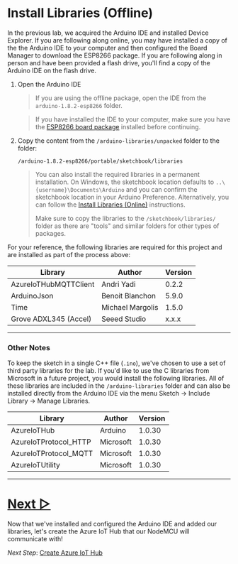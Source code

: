 # Install Libraries (Offline)

In the previous lab, we acquired the Arduino IDE and installed Device Explorer. If you are following along online, you may have installed a copy of the the Arduino IDE to your computer and then configured the Board Manager to download the ESP8266 package. If you are following along in person and have been provided a flash drive, you'll find a copy of the Arduino IDE on the flash drive.

1. Open the Arduino IDE
   > If you are using the offline package, open the IDE from the `arduino-1.8.2-esp8266` folder. 
   <!--Copy the files to your computer for the best performance. Be sure to copy to a directory close to the root of your hard-drive such as `C:\AzureLab` as Windows may have issues with long file/directory names (some of the support package have deep nested directories).-->
   >
   > If you have installed the IDE to your computer, make sure you have the [ESP8266 board package](1_Software_Installation.md#configure-arduino-ide-for-esp8266) installed before continuing.
1. Copy the content from the `/arduino-libraries/unpacked` folder to the folder:  
   ```
   /arduino-1.8.2-esp8266/portable/sketchbook/libraries
   ```
   > You can also install the required libraries in a permanent installation. On Windows, the sketchbook location defaults to `..\{username}\Documents\Arduino` and you can confirm the sketchbook location in your Arduino Preference. Alternatively, you can follow the [Install Libraries (Online)](2_A_Install_Libraries.md) instructions.
   >
   > Make sure to copy the libraries to the `/sketchbook/libraries/` folder as there are "tools" and similar folders for other types of packages.

For your reference, the following libraries are required for this project and are installed as part of the process above:

   | Library                | Author           | Version |
   |------------------------|------------------|---------|
   | AzureIoTHubMQTTClient  | Andri Yadi       | 0.2.2   |
   | ArduinoJson            | Benoit Blanchon  | 5.9.0   |
   | Time                   | Michael Margolis | 1.5.0   |
   | Grove ADXL345 (Accel)  | Seeed Studio     | x.x.x   |

---
### Other Notes    
To keep the sketch in a single C++ file (`.ino`), we've chosen to use a set of third party libraries for the lab. If you'd like to use the C libraries from Microsoft in a future project, you would install the following libraries. All of these libraries are included in the `/arduino-libraries` folder and can also be installed directly from the Arduino IDE via the menu Sketch → Include Library → Manage Libraries.  

| Library                | Author         | Version |
|------------------------|----------------|---------|
| AzureIoTHub            | Arduino        | 1.0.30  |
| AzureIoTProtocol_HTTP  | Microsoft      | 1.0.30  |
| AzureIoTProtocol_MQTT  | Microsoft      | 1.0.30  |
| AzureIoTUtility        | Microsoft      | 1.0.30  |
---

# [Next ▻](3_Azure_IoT_Hub.md)
Now that we've installed and configured the Arduino IDE and added our libraries, let's create the Azure IoT Hub that our NodeMCU will communicate with!

*Next Step*: [Create Azure IoT Hub](3_Azure_IoT_Hub.md)